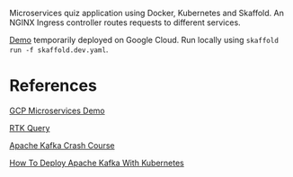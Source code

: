 Microservices quiz application using Docker, Kubernetes and Skaffold. An NGINX Ingress controller routes requests to different services.

[Demo](http://104.197.236.50/) temporarily deployed on Google Cloud. Run locally using `skaffold run -f skaffold.dev.yaml`.

# References

[GCP Microservices Demo](https://github.com/GoogleCloudPlatform/microservices-demo)

[RTK Query](https://redux-toolkit.js.org/rtk-query/overview)

[Apache Kafka Crash Course](https://www.youtube.com/watch?v=R873BlNVUB4)

[How To Deploy Apache Kafka With Kubernetes](https://levelup.gitconnected.com/how-to-deploy-apache-kafka-with-kubernetes-9bd5caf7694f)
